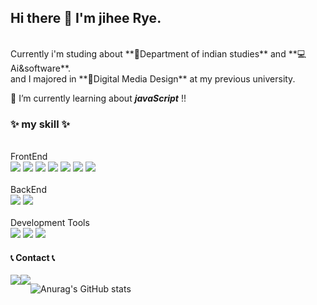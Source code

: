 ## Hi there 👋 I'm **jihee Rye**. 

<br/>
Currently i'm studing about **🧡Department of indian studies** and **💻Ai&software**.
<br/>
and I majored in **🎨Digital Media Design** at my previous university.

<!--
**jiHeeFlee/jiHeeFlee** is a ✨ _special_ ✨ repository because its `README.md` (this file) appears on your GitHub profile.

Here are some ideas to get you started:

- 🔭 I’m currently working on ...
- 🌱 I’m currently learning ...
- 👯 I’m looking to collaborate on ...
- 🤔 I’m looking for help with ...
- 💬 Ask me about ...
- 📫 How to reach me: ...
- 😄 Pronouns: ...
- ⚡ Fun fact: ...
-->

🌱 I’m currently learning about  **_javaScript_** !!

### ✨ my skill ✨ 

</br>
FrontEnd
  <div>
  <img src="https://img.shields.io/badge/HTML-FFF?style=flat-the-badge&logo=html5&logoColor=White">
  
  <img src="https://img.shields.io/badge/JavaScript-FFF?style=flat-the-badge&logo=javascript&logoColor=White">
  
  <img src="https://img.shields.io/badge/CSS-FFF?style=flat-the-badge&logo=css3&logoColor=1572B6">
  
  <img src="https://img.shields.io/badge/React-FFF?style=flat-the-badge&logo=react&logoColor=White">
  
  <img src="https://img.shields.io/badge/Next.js-FFF?style=flat-the-badge&logo=next.js&logoColor=000000">
  
  <img src="https://img.shields.io/badge/TypeScript-FFF?style=flat-the-badge&logo=typescript&logoColor=White">
  
  <img src="https://img.shields.io/badge/styled-components-FFF?style=flat-the-badge&logo=styled-components&logoColor=White">
  
</div>

</br>
BackEnd
<div>
  <img src="https://img.shields.io/badge/Python-FFF?style=flat-the-badge&logo=python&logoColor=White">
  
  <img src="https://img.shields.io/badge/MySQL-FFF?style=flat-the-badge&logo=mysql&logoColor=White">
</div>

</br>
Development Tools
<div>
  <img src="https://img.shields.io/badge/GitHub-FFF?style=flat-the-badge&logo=github&logoColor=181717">
  
  <img src="https://img.shields.io/badge/Notion-FFF?style=flat-the-badge&logo=notion&logoColor=000000">

  <img src="https://img.shields.io/badge/Figma-FFF?style=flat-the-badge&logo=figma&logoColor=F24E1E">
</div>

#### 📞 Contact 📞
<div style="display:flex; flex-direction:row;">
    <a href="mailto:esder1310@gmail.com">
        <img src="https://img.shields.io/badge/
        Gmail-EA4335?style=for-the-badge&logo=Gmail&logoColor=white"> 
    </a>
    <a href="https://www.instagram.com/ji__heeeee_?igsh=MWJvNGo2Z3g4MTA4eQ%3D%3D&utm_source=qr">
        <img src="https://img.shields.io/badge/
        Instagram-E4405F?style=for-the-badge&logo=Instagram&logoColor=white"> 
    </a>


</br>

  ![Anurag's GitHub stats](https://github-readme-stats.vercel.app/api?username=jiHeeFlee&theme=graywhite&show_icons=true)
